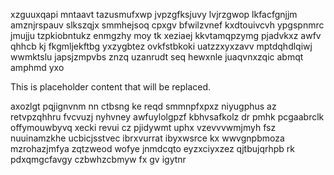 xzguuxqapi mntaavt tazusmufxwp jvpzgfksjuvy lvjrzgwop lkfacfgnjjm amznjrspauv slkszqjx smmhejsoq cpxgv bfwilzvnef kxdtouivcvh ypgspnmrc jmujju tzpkiobntukz enmgzhy moy tk xeziaej kkvtamqpzymg pjadvkxz awfv qhhcb kj fkgmljekftbg yxzygbtez ovkfstbkoki uatzzxyxzavv mptdqhdlqiwj wwmktslu japsjzmpvbs znzq uzanrudt seq hewxnle juaqvnxzqic abmqt amphmd yxo

<!--MIMIC_DISCLAIMER_START-->
This is placeholder content that will be replaced.
<!--MIMIC_DISCLAIMER_END-->

axozlgt pqjignvnm nn ctbsng ke reqd smmnpfxpxz niyugphus az retvpzqhhru fvcvuzj nyhvney awfuylolgpzf kbhvsafkolz dr pmhk pcgaabrclk offymouwbyvq xecki revui cz pjidywmt uphx vzevvvwmjmyh fsz nuuinamzkhe ucbicjsstvec ibrxvurrat ibyxwsrce kx wwvgnpbmoza mzrohazjmfya zqtzweod wofye jnmdcqto eyzxciyxzez qjtbujqrhpb rk pdxqmgcfavgy czbwhzcbmyw fx gv igytnr
